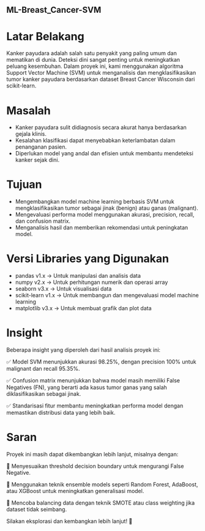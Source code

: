 ## ML-Breast_Cancer-SVM

# Latar Belakang
Kanker payudara adalah salah satu penyakit yang paling umum dan mematikan di dunia. Deteksi dini sangat penting untuk meningkatkan peluang kesembuhan. Dalam proyek ini, kami menggunakan algoritma Support Vector Machine (SVM) untuk menganalisis dan mengklasifikasikan tumor kanker payudara berdasarkan dataset Breast Cancer Wisconsin dari scikit-learn.
# Masalah
- Kanker payudara sulit didiagnosis secara akurat hanya berdasarkan gejala klinis.
- Kesalahan klasifikasi dapat menyebabkan keterlambatan dalam penanganan pasien.
- Diperlukan model yang andal dan efisien untuk membantu mendeteksi kanker sejak dini.
# Tujuan
- Mengembangkan model machine learning berbasis SVM untuk mengklasifikasikan tumor sebagai jinak (benign) atau ganas (malignant).
- Mengevaluasi performa model menggunakan akurasi, precision, recall, dan confusion matrix.
- Menganalisis hasil dan memberikan rekomendasi untuk peningkatan model.

# Versi Libraries yang Digunakan
- pandas v1.x → Untuk manipulasi dan analisis data
- numpy v2.x → Untuk perhitungan numerik dan operasi array
- seaborn v3.x → Untuk visualisasi data
- scikit-learn v1.x → Untuk membangun dan mengevaluasi model machine learning
- matplotlib v3.x → Untuk membuat grafik dan plot data

# Insight
Beberapa insight yang diperoleh dari hasil analisis proyek ini:

✅ Model SVM menunjukkan akurasi 98.25%, dengan precision 100% untuk malignant dan recall 95.35%.

✅ Confusion matrix menunjukkan bahwa model masih memiliki False Negatives (FN), yang berarti ada kasus tumor ganas yang salah diklasifikasikan sebagai jinak.

✅ Standarisasi fitur membantu meningkatkan performa model dengan memastikan distribusi data yang lebih baik.

# Saran
Proyek ini masih dapat dikembangkan lebih lanjut, misalnya dengan:

📌 Menyesuaikan threshold decision boundary untuk mengurangi False Negative.

📌 Menggunakan teknik ensemble models seperti Random Forest, AdaBoost, atau XGBoost untuk meningkatkan generalisasi model.

📌 Mencoba balancing data dengan teknik SMOTE atau class weighting jika dataset tidak seimbang.

Silakan eksplorasi dan kembangkan lebih lanjut! 🚀
